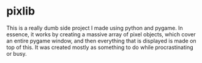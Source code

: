 # pixlib
This is a really dumb side project I made using python and pygame. 
In essence, it works by creating a massive array of pixel objects, which cover an entire pygame window, and then everything that is displayed is made on top of this.
It was created mostly as something to do while procrastinating or busy.
